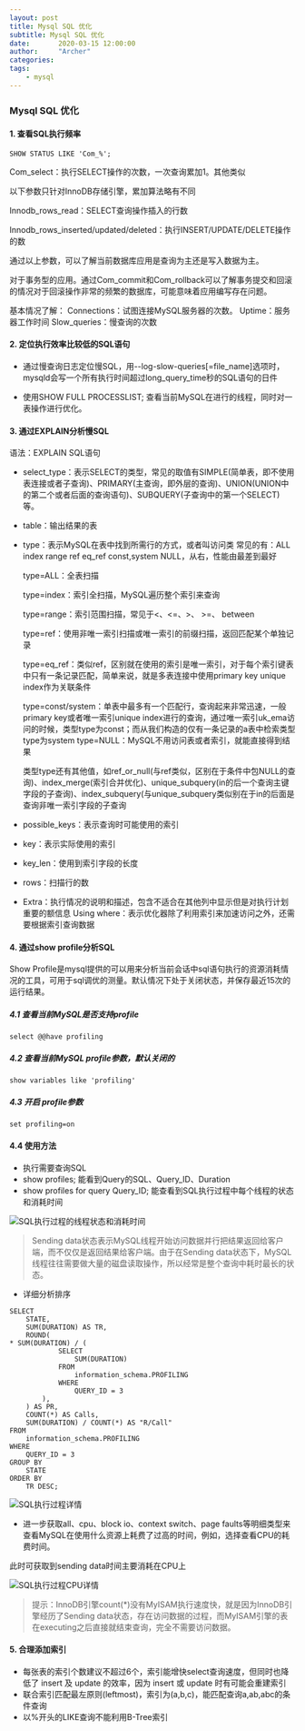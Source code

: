 ```yaml
---
layout: post
title: Mysql SQL 优化
subtitle: Mysql SQL 优化
date:       2020-03-15 12:00:00
author:     "Archer"
categories: 
tags:
    - mysql
---
```


### Mysql SQL 优化

#### 1. 查看SQL执行频率

```text
SHOW STATUS LIKE 'Com_%';
```

Com_select：执行SELECT操作的次数，一次查询累加1。其他类似

以下参数只针对InnoDB存储引擎，累加算法略有不同

Innodb_rows_read：SELECT查询操作插入的行数

Innodb_rows_inserted/updated/deleted：执行INSERT/UPDATE/DELETE操作的数

通过以上参数，可以了解当前数据库应用是查询为主还是写入数据为主。

对于事务型的应用。通过Com_commit和Com_rollback可以了解事务提交和回滚的情况对于回滚操作非常的频繁的数据库，可能意味着应用编写存在问题。

基本情况了解：
Connections：试图连接MySQL服务器的次数。
Uptime：服务器工作时间
Slow_queries：慢查询的次数

#### 2. 定位执行效率比较低的SQL语句

- 通过慢查询日志定位慢SQL，用--log-slow-queries[=file_name]选项时，mysqld会写一个所有执行时间超过long_query_time秒的SQL语句的日件

- 使用SHOW FULL PROCESSLIST; 查看当前MySQL在进行的线程，同时对一表操作进行优化。

#### 3. 通过EXPLAIN分析慢SQL

语法：EXPLAIN SQL语句

- select_type：表示SELECT的类型，常见的取值有SIMPLE(简单表，即不使用表连接或者子查询)、PRIMARY(主查询，即外层的查询)、UNION(UNION中的第二个或者后面的查询语句)、SUBQUERY(子查询中的第一个SELECT)等。

- table：输出结果的表
- type：表示MySQL在表中找到所需行的方式，或者叫访问类
  常见的有：ALL index range ref eq_ref const,system NULL，从右，性能由最差到最好

  type=ALL：全表扫描

  type=index：索引全扫描，MySQL遍历整个索引来查询

  type=range：索引范围扫描，常见于<、<=、>、 >=、 between

  type=ref：使用非唯一索引扫描或唯一索引的前缀扫描，返回匹配某个单独记录

  type=eq_ref：类似ref，区别就在使用的索引是唯一索引，对于每个索引键表中只有一条记录匹配，简单来说，就是多表连接中使用primary key unique index作为关联条件

  type=const/system：单表中最多有一个匹配行，查询起来非常迅速，一般primary key或者唯一索引unique index进行的查询，通过唯一索引uk_ema访问的时候，类型type为const；而从我们构造的仅有一条记录的a表中检索类型type为system
  type=NULL：MySQL不用访问表或者索引，就能直接得到结果
  
  类型type还有其他值，如ref_or_null(与ref类似，区别在于条件中包NULL的查询)、index_merge(索引合并优化)、unique_subquery(in的后一个查询主键字段的子查询)、index_subquery(与unique_subquery类似别在于in的后面是查询非唯一索引字段的子查询
- possible_keys：表示查询时可能使用的索引
- key：表示实际使用的索引
- key_len：使用到索引字段的长度
- rows：扫描行的数
- Extra：执行情况的说明和描述，包含不适合在其他列中显示但是对执行计划重要的额信息
  Using where：表示优化器除了利用索引来加速访问之外，还需要根据索引查询数据

#### 4. 通过show profile分析SQL

Show Profile是mysql提供的可以用来分析当前会话中sql语句执行的资源消耗情况的工具，可用于sql调优的测量。默认情况下处于关闭状态，并保存最近15次的运行结果。

##### 4.1 查看当前MySQL是否支持profile

```text
select @@have profiling
```

##### 4.2 查看当前MySQL profile参数，默认关闭的

```text
show variables like 'profiling'
```

##### 4.3 开启 profile参数

```text
set profiling=on
```

#### 4.4 使用方法

- 执行需要查询SQL
- show profiles; 能看到Query的SQL、Query_ID、Duration
- show profiles for query Query_ID; 能查看到SQL执行过程中每个线程的状态和消耗时间

![SQL执行过程的线程状态和消耗时间](https://github.com/tangheng1995/tangheng1995.github.io/blob/master/img/in-post/post-js-version/2020-03-15-show-profile-query.png?raw=true)

> Sending data状态表示MySQL线程开始访问数据并行把结果返回给客户端，而不仅仅是返回结果给客户端。由于在Sending data状态下，MySQL线程往往需要做大量的磁盘读取操作，所以经常是整个查询中耗时最长的状态。

- 详细分析排序

```text
SELECT
    STATE,
    SUM(DURATION) AS TR,
    ROUND(
* SUM(DURATION) / (
            SELECT
                SUM(DURATION)
            FROM
                information_schema.PROFILING
            WHERE
                QUERY_ID = 3
        ),
    ) AS PR,
    COUNT(*) AS Calls,
    SUM(DURATION) / COUNT(*) AS "R/Call"
FROM
    information_schema.PROFILING
WHERE
    QUERY_ID = 3
GROUP BY
    STATE
ORDER BY
    TR DESC;
```

![SQL执行过程详情](https://github.com/tangheng1995/tangheng1995.github.io/blob/master/img/in-post/post-js-version/2020-03-15-show-profile-query-detail.png?raw=true)

- 进一步获取all、cpu、block io、context switch、page faults等明细类型来查看MySQL在使用什么资源上耗费了过高的时间，例如，选择查看CPU的耗费时间。

此时可获取到sending data时间主要消耗在CPU上

![SQL执行过程CPU详情](https://github.com/tangheng1995/tangheng1995.github.io/blob/master/img/in-post/post-js-version/2020-03-15-show-profile-query-cpu.png?raw=true)

> 提示：InnoDB引擎count(*)没有MyISAM执行速度快，就是因为InnoDB引擎经历了Sending data状态，存在访问数据的过程，而MyISAM引擎的表在executing之后直接就结束查询，完全不需要访问数据。

#### 5. 合理添加索引

- 每张表的索引个数建议不超过6个，索引能增快select查询速度，但同时也降低了 insert 及 update 的效率，因为 insert 或 update 时有可能会重建索引
- 联合索引匹配最左原则(leftmost)，索引为(a,b,c)，能匹配查询a,ab,abc的条件查询
- 以%开头的LIKE查询不能利用B-Tree索引
